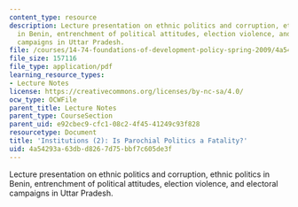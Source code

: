 ```yaml
---
content_type: resource
description: Lecture presentation on ethnic politics and corruption, ethnic politics
  in Benin, entrenchment of political attitudes, election violence, and electoral
  campaigns in Uttar Pradesh.
file: /courses/14-74-foundations-of-development-policy-spring-2009/4a54293a63dbd8267d75bbf7c605de3f_MIT14_74s09_lec25.pdf
file_size: 157116
file_type: application/pdf
learning_resource_types:
- Lecture Notes
license: https://creativecommons.org/licenses/by-nc-sa/4.0/
ocw_type: OCWFile
parent_title: Lecture Notes
parent_type: CourseSection
parent_uid: e92cbec9-cfc1-08c2-4f45-41249c93f828
resourcetype: Document
title: 'Institutions (2): Is Parochial Politics a Fatality?'
uid: 4a54293a-63db-d826-7d75-bbf7c605de3f
---
```

Lecture presentation on ethnic politics and corruption, ethnic politics in Benin, entrenchment of political attitudes, election violence, and electoral campaigns in Uttar Pradesh.